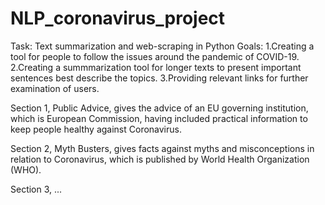 # NLP_coronavirus_project
Task: Text summarization and web-scraping in Python
Goals: 
1.Creating a tool for people to follow the issues around the pandemic of COVID-19. 
2.Creating a summmarization tool for longer texts to present important sentences best describe the topics.
3.Providing relevant links for further examination of users. 

Section 1, Public Advice, gives the advice of an EU governing institution, which is European Commission, having included practical information to keep people healthy against Coronavirus. 

Section 2, Myth Busters, gives facts against myths and misconceptions in relation to Coronavirus, which is published by World Health Organization (WHO).

Section 3, ...

